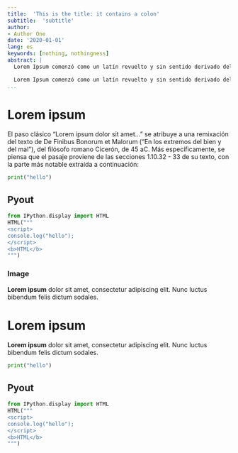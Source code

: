 ```yaml
---
title:  'This is the title: it contains a colon'
subtitle:  'subtitle'
author:
- Author One
date: '2020-01-01'
lang: es
keywords: [nothing, nothingness]
abstract: |
  Lorem Ipsum comenzó como un latín revuelto y sin sentido derivado del texto de Cicerón del siglo I aC De Finibus Bonorum et Malorum.

  Lorem Ipsum comenzó como un latín revuelto y sin sentido derivado del texto de Cicerón del siglo I aC De Finibus Bonorum et Malorum.
...
```


# Lorem ipsum

El paso clásico “Lorem ipsum dolor sit amet…” se atribuye a una remixación del texto de De Finibus Bonorum et Malorum (“En los extremos del bien y del mal”), del filósofo romano Cicerón, de 45 aC. Más específicamente, se piensa que el pasaje proviene de las secciones 1.10.32 - 33 de su texto, con la parte más notable extraída a continuación:

``` python
print("hello")
```

## Pyout

``` python
from IPython.display import HTML
HTML("""
<script>
console.log("hello");
</script>
<b>HTML</b>
""")
```

### Image
 **Lorem ipsum** dolor sit amet, consectetur adipiscing elit. Nunc luctus
bibendum felis dictum sodales.

# Lorem ipsum

**Lorem ipsum** dolor sit amet, consectetur adipiscing elit. Nunc luctus
bibendum felis dictum sodales.

``` python
print("hello")
```

## Pyout

``` python
from IPython.display import HTML
HTML("""
<script>
console.log("hello");
</script>
<b>HTML</b>
""")
```
